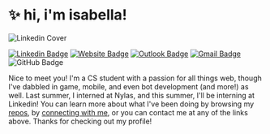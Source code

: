 <h1>✨ hi, i'm isabella!</h1>

![Linkedin Cover](https://user-images.githubusercontent.com/45607721/150543852-2dc29c77-3e22-4956-ad59-2f3b079b8edc.png)

[![Linkedin Badge](https://img.shields.io/badge/-isabellaenriquez-blue?style=flat&logo=Linkedin&logoColor=white&link=https://www.linkedin.com/in/isabellaenriquez/)](https://www.linkedin.com/in/isabellaenriquez/)
[![Website Badge](https://img.shields.io/badge/-www.isabellaenriquez.com-121212?style=flat&logo=Google-Chrome&logoColor=white&link=https://www.isabellaenriquez.com)](https://www.isabellaenriquez.com)
[![Outlook Badge](https://img.shields.io/badge/-isabella.enriquez@queensu.ca-0078D4?style=flat&logo=Microsoft-Outlook&logoColor=white&link=mailto:isabella.enriquez@queensu.ca)](mailto:isabella.enriquez@queensu.ca)
[![Gmail Badge](https://img.shields.io/badge/-isabellapenriquez-c14438?style=flat&logo=Gmail&logoColor=white&link=mailto:isabellapenriquez@gmail.com)](mailto:isabellapenriquez@gmail.com)
![GitHub Badge](https://img.shields.io/github/followers/isabellaenriquez?label=follow%20me%20%3A%29&style=social)

Nice to meet you! I'm a CS student with a passion for all things web, though I've dabbled in game, mobile, and even bot development (and more!) as well. Last summer, I interned at Nylas, and this summer, I'll be interning at Linkedin! You can learn more about what I've been doing by browsing my <a href="https://github.com/isabellaenriquez?tab=repositories">repos</a>, by <a href="https://linkedin.com/in/isabellaenriquez">connecting with me</a>, or you can contact me at any of the links above. Thanks for checking out my profile!
